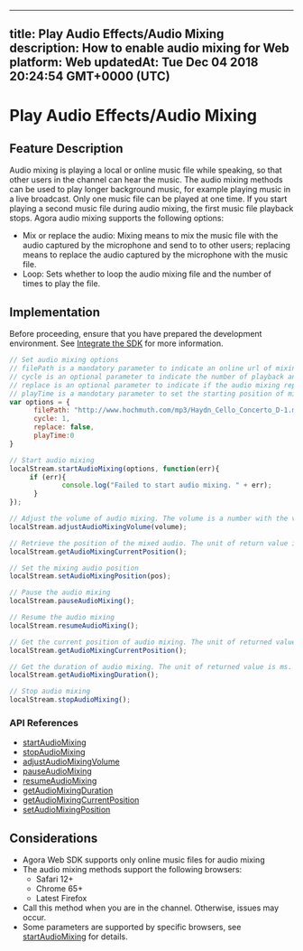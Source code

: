 
---
title: Play Audio Effects/Audio Mixing
description: How to enable audio mixing for Web
platform: Web
updatedAt: Tue Dec 04 2018 20:24:54 GMT+0000 (UTC)
---
# Play Audio Effects/Audio Mixing
## Feature Description

Audio mixing is playing a local or online music file while speaking, so that other users in the channel can hear the music. The audio mixing methods can be used to play longer background music, for example playing music in a live broadcast. Only one music file can be played at one time. If you start playing a second music file during audio mixing, the first music file playback stops.
Agora audio mixing supports the following options:

- Mix or replace the audio: Mixing means to mix the music file with the audio captured by the microphone and send to to other users; replacing means to replace the audio captured by the microphone with the music file.
- Loop: Sets whether to loop the audio mixing file and the number of times to play the file.

## Implementation
Before proceeding, ensure that you have prepared the development environment. See [Integrate the SDK](../../en/Video/web_prepare.md) for more information.

```javascript
// Set audio mixing options
// filePath is a mandatory parameter to indicate an online url of mixing audio.
// cycle is an optional parameter to indicate the number of playback and it needs to be a positive integer. The browser needs to be Chrome 65+.
// replace is an optional parameter to indicate if the audio mixing replaces the original audio. 
// playTime is a mandotary parameter to set the starting position of mixing audio. 0 means playing the mixing file from the beginning.
var options = {
      filePath: "http://www.hochmuth.com/mp3/Haydn_Cello_Concerto_D-1.mp3", 
      cycle: 1, 
      replace: false, 
      playTime:0 
}

// Start audio mixing
localStream.startAudioMixing(options, function(err){
     if (err){
             console.log("Failed to start audio mixing. " + err);
      }
});

// Adjust the volume of audio mixing. The volume is a number with the value range [1, 100].
localStream.adjustAudioMixingVolume(volume);

// Retrieve the position of the mixed audio. The unit of return value is ms.
localStream.getAudioMixingCurrentPosition();

// Set the mixing audio position
localStream.setAudioMixingPosition(pos);

// Pause the audio mixing
localStream.pauseAudioMixing();

// Resume the audio mixing
localStream.resumeAudioMixing();

// Get the current position of audio mixing. The unit of returned value is ms.
localStream.getAudioMixingCurrentPosition();

// Get the duration of audio mixing. The unit of returned value is ms.
localStream.getAudioMixingDuration();

// Stop audio mixing
localStream.stopAudioMixing();
```

### API References

- [startAudioMixing](https://docs.agora.io/en/Video/API%20Reference/web/interfaces/agorartc.stream.html#startaudiomixing)
- [stopAudioMixing](https://docs.agora.io/en/Video/API%20Reference/web/interfaces/agorartc.stream.html#stopaudiomixing)
- [adjustAudioMixingVolume](https://docs.agora.io/en/Video/API%20Reference/web/interfaces/agorartc.stream.html#adjustaudiomixingvolume)
- [pauseAudioMixing](https://docs.agora.io/en/Video/API%20Reference/web/interfaces/agorartc.stream.html#pauseaudiomixing)
- [resumeAudioMixing](https://docs.agora.io/en/Video/API%20Reference/web/interfaces/agorartc.stream.html#resumeaudiomixing)
- [getAudioMixingDuration](https://docs.agora.io/en/Video/API%20Reference/web/interfaces/agorartc.stream.html#getaudiomixingduration)
- [getAudioMixingCurrentPosition](https://docs.agora.io/en/Video/API%20Reference/web/interfaces/agorartc.stream.html#getaudiomixingcurrentposition)
- [setAudioMixingPosition](https://docs.agora.io/en/Video/API%20Reference/web/interfaces/agorartc.stream.html#setaudiomixingposition)

## Considerations

- Agora Web SDK supports only online music files for audio mixing
- The audio mixing methods support the following browsers:
  - Safari 12+
  - Chrome 65+
  - Latest Firefox
- Call this method when you are in the channel. Otherwise, issues may occur.
- Some parameters are supported by specific browsers, see [startAudioMixing](https://docs.agora.io/en/Video/API%20Reference/web/interfaces/agorartc.stream.html#startaudiomixing) for details.
